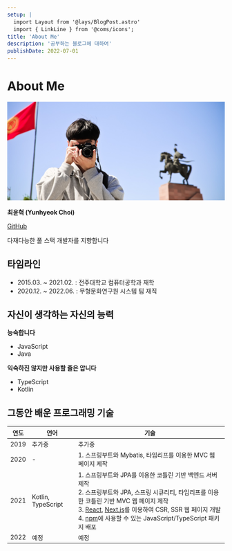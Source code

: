 ```yaml
---
setup: |
  import Layout from '@lays/BlogPost.astro'
  import { LinkLine } from '@coms/icons';
title: 'About Me'
description: '공부하는 블로그에 대하여'
publishDate: 2022-07-01
---
```


# About Me

![1](/public/assets/hero3.jpeg)

**최윤혁 (Yunhyeok Choi)**

[<i class="inline-block"><LinkLine /></i> GitHub](https://github.com/yunu7067)

다재다능한 풀 스택 개발자를 지향합니다

## 타임라인

- 2015.03. ~ 2021.02. : 전주대학교 컴퓨터공학과 재학
- 2020.12. ~ 2022.06. : 무형문화연구원 시스템 팀 재직

## 자신이 생각하는 자신의 능력

**능숙합니다**

- JavaScript
- Java

**익숙하진 않지만 사용할 줄은 압니다**

- TypeScript
- Kotlin

## 그동안 배운 프로그래밍 기술

| 연도 | 언어               | 기술                                                                                                                                                                                                                                                                                                                                                 |
| :--: | ------------------ | ---------------------------------------------------------------------------------------------------------------------------------------------------------------------------------------------------------------------------------------------------------------------------------------------------------------------------------------------------- |
| 2019 | 추가중             | 추가중                                                                                                                                                                                                                                                                                                                                               |
| 2020 | -                  | 1. 스프링부트와 Mybatis, 타임리프를 이용한 MVC 웹 페이지 제작                                                                                                                                                                                                                                                                                        |
| 2021 | Kotlin, TypeScript | 1. 스프링부트와 JPA를 이용한 코틀린 기반 백엔드 서버 제작<br>2. 스프링부트와 JPA, 스프링 시큐리티, 타임리프를 이용한 코틀린 기반 MVC 웹 페이지 제작<br>3. [React](https://ko.reactjs.org/), [Next.js](https://nextjs.org/)를 이용하여 CSR, SSR 웹 페이지 개발<br>4. [npm](https://www.npmjs.com/)에 사용할 수 있는 JavaScript/TypeScript 패키지 배포 |
| 2022 | 예정               | 예정                                                                                                                                                                                                                                                                                                                                                 |

